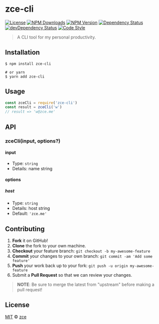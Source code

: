 # zce-cli

[![License][license-img]][license-url]
[![NPM Downloads][downloads-img]][downloads-url]
[![NPM Version][version-img]][version-url]
[![Dependency Status][dependency-img]][dependency-url]
[![devDependency Status][devdependency-img]][devdependency-url]
[![Code Style][style-img]][style-url]

> A CLI tool for my personal productivity.

## Installation

```shell
$ npm install zce-cli

# or yarn
$ yarn add zce-cli
```

## Usage

<!-- TODO: Introduction of Usage -->

```javascript
const zceCli = require('zce-cli')
const result = zceCli('w')
// result => 'w@zce.me'
```

## API

<!-- TODO: Introduction of API -->

### zceCli(input, options?)

#### input

- Type: `string`
- Details: name string

#### options

##### host

- Type: `string`
- Details: host string
- Default: `'zce.me'`

## Contributing

1. **Fork** it on GitHub!
2. **Clone** the fork to your own machine.
3. **Checkout** your feature branch: `git checkout -b my-awesome-feature`
4. **Commit** your changes to your own branch: `git commit -am 'Add some feature'`
5. **Push** your work back up to your fork: `git push -u origin my-awesome-feature`
6. Submit a **Pull Request** so that we can review your changes.

> **NOTE**: Be sure to merge the latest from "upstream" before making a pull request!

## License

[MIT](LICENSE) &copy; [zce](https://zce.me)



[license-img]: https://img.shields.io/github/license/zce/zce-cli
[license-url]: https://github.com/zce/zce-cli/blob/master/LICENSE
[downloads-img]: https://img.shields.io/npm/dm/zce-cli
[downloads-url]: https://npm.im/zce-cli
[version-img]: https://img.shields.io/npm/v/zce-cli
[version-url]: https://npm.im/zce-cli
[dependency-img]: https://img.shields.io/david/zce/zce-cli
[dependency-url]: https://david-dm.org/zce/zce-cli
[devdependency-img]: https://img.shields.io/david/dev/zce/zce-cli
[devdependency-url]: https://david-dm.org/zce/zce-cli?type=dev
[style-img]: https://img.shields.io/badge/code_style-standard-brightgreen
[style-url]: https://standardjs.com
